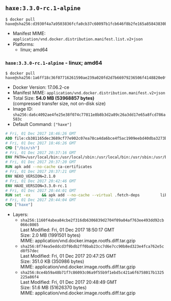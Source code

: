 ## `haxe:3.3.0-rc.1-alpine`

```console
$ docker pull haxe@sha256:d3930f4a7a9503836fcfa0cb37c60097b1fcb646f8b2fe165a85843830bfbef2
```

-	Manifest MIME: `application/vnd.docker.distribution.manifest.list.v2+json`
-	Platforms:
	-	linux; amd64

### `haxe:3.3.0-rc.1-alpine` - linux; amd64

```console
$ docker pull haxe@sha256:1a6ff18c36f07716261590ae239a020fd2d7b66979236506f4148820e0f1744a
```

-	Docker Version: 17.06.2-ce
-	Manifest MIME: `application/vnd.docker.distribution.manifest.v2+json`
-	Total Size: **54.0 MB (53968857 bytes)**  
	(compressed transfer size, not on-disk size)
-	Image ID: `sha256:da6c4092ae4fe25e38f074c77811e8b8b3d2a89c26a3dd17e65a8fcd786a583c`
-	Default Command: `["haxe"]`

```dockerfile
# Fri, 01 Dec 2017 18:46:26 GMT
ADD file:cb381165dec3689cf77e902c07ea78ca4da6bce4f5ac1909eebd40dba3273bfe in / 
# Fri, 01 Dec 2017 18:46:26 GMT
CMD ["/bin/sh"]
# Fri, 01 Dec 2017 20:37:16 GMT
ENV PATH=/usr/local/bin:/usr/local/sbin:/usr/local/bin:/usr/sbin:/usr/bin:/sbin:/bin
# Fri, 01 Dec 2017 20:37:20 GMT
RUN apk add --no-cache ca-certificates
# Fri, 01 Dec 2017 20:37:21 GMT
ENV NEKO_VERSION=2.1.0
# Fri, 01 Dec 2017 20:42:46 GMT
ENV HAXE_VERSION=3.3.0-rc.1
# Fri, 01 Dec 2017 20:44:01 GMT
RUN set -ex 	&& apk add --no-cache --virtual .fetch-deps 		libressl 		tar 		git 		&& wget -O neko.tar.gz "http://nekovm.org/media/neko-2.1.0-src.tar.gz" 	&& echo "0c93d5fe96240510e2d1975ae0caa9dd8eadf70d916a868684f66a099a4acf96 *neko.tar.gz" | sha256sum -c - 	&& mkdir -p /usr/src/neko 	&& tar -xC /usr/src/neko --strip-components=1 -f neko.tar.gz 	&& rm neko.tar.gz 	&& wget -O /usr/src/neko/xlocale.patch "https://raw.githubusercontent.com/alpinelinux/aports/v3.6.2/testing/neko/compilation-fixes.patch" 	&& echo "d13fe905a0425d1ce0ec126aa3abc1940944572b92b72ec22d1e670623863949  /usr/src/neko/xlocale.patch" | sha256sum -c - 	&& apk add --no-cache --virtual .build-deps 		apache2-dev 		cmake 		gc-dev 		gcc 		gtk+2.0-dev 		libc-dev 		linux-headers 		mariadb-dev 		mbedtls-dev 		ninja 		sqlite-dev 		patch 	&& cd /usr/src/neko 	&& patch -p 1 < xlocale.patch 	&& cmake -GNinja -DRELOCATABLE=OFF -DRUN_LDCONFIG=OFF . 	&& ninja 	&& ninja install 		&& git clone --recursive --depth 1 --branch 3.3.0-rc1 "https://github.com/HaxeFoundation/haxe.git" /usr/src/haxe 	&& apk add --no-cache --virtual .build-deps 		camlp4 		ocaml 		pcre-dev 		zlib-dev 		make 	&& cd /usr/src/haxe 	&& make OCAMLOPT=ocamlopt.opt 	&& make install INSTALL_DIR=/usr/local 		&& runDeps="$( 		scanelf --needed --nobanner --recursive /usr/local 			| awk '{ gsub(/,/, "\nso:", $2); print "so:" $2 }' 			| sort -u 			| xargs -r apk info --installed 			| sort -u 	)" 	&& apk add --virtual .python-rundeps $runDeps 	&& apk del .build-deps 	&& apk del .fetch-deps 		&& cd / && haxelib setup /usr/local/lib/haxe/lib
# Fri, 01 Dec 2017 20:44:04 GMT
CMD ["haxe"]
```

-	Layers:
	-	`sha256:1160f4abea84cbe2f316db6306839d2704f09a04af763ee493dd92cb066c0865`  
		Last Modified: Fri, 01 Dec 2017 18:50:17 GMT  
		Size: 2.0 MB (1991501 bytes)  
		MIME: application/vnd.docker.image.rootfs.diff.tar.gzip
	-	`sha256:8f74ea5eddcd3f9bdb2ff0bab23cc7d6e7cc90b8ed323e4fca762e5cd8f57dec`  
		Last Modified: Fri, 01 Dec 2017 20:47:25 GMT  
		Size: 351.0 KB (350986 bytes)  
		MIME: application/vnd.docker.image.rootfs.diff.tar.gzip
	-	`sha256:8ce4b59a48b71f7c86093c06a9f55b9f1ebd5c421a6f6758017b1325225a86f4`  
		Last Modified: Fri, 01 Dec 2017 20:48:49 GMT  
		Size: 51.6 MB (51626370 bytes)  
		MIME: application/vnd.docker.image.rootfs.diff.tar.gzip
